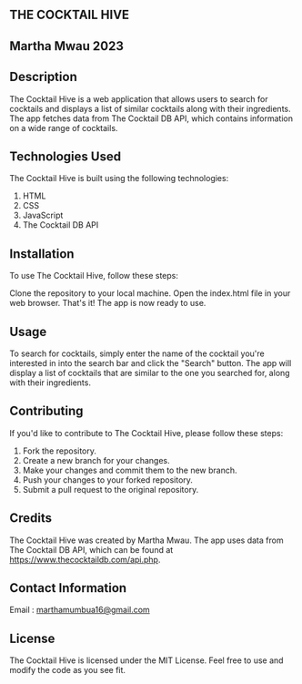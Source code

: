 ## THE COCKTAIL HIVE
## Martha Mwau 2023
## Description
The Cocktail Hive is a web application that allows users to search for cocktails and displays a list of similar cocktails along with their ingredients. The app fetches data from The Cocktail DB API, which contains information on a wide range of cocktails.

## Technologies Used
The Cocktail Hive is built using the following technologies:

1. HTML
2. CSS
3. JavaScript
4. The Cocktail DB API


## Installation
To use The Cocktail Hive, follow these steps:

Clone the repository to your local machine.
Open the index.html file in your web browser.
That's it! The app is now ready to use.

## Usage
To search for cocktails, simply enter the name of the cocktail you're interested in into the search bar and click the "Search" button. The app will display a list of cocktails that are similar to the one you searched for, along with their ingredients.

## Contributing
If you'd like to contribute to The Cocktail Hive, please follow these steps:

1. Fork the repository.
2. Create a new branch for your changes.
3. Make your changes and commit them to the new branch.
4. Push your changes to your forked repository.
5. Submit a pull request to the original repository.

## Credits
The Cocktail Hive was created by Martha Mwau. The app uses data from The Cocktail DB API, which can be found at https://www.thecocktaildb.com/api.php.

## Contact Information
Email : marthamumbua16@gmail.com

## License
The Cocktail Hive is licensed under the MIT License. Feel free to use and modify the code as you see fit.